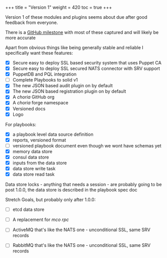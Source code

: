 +++
title = "Version 1"
weight = 420
toc = true
+++

Version 1 of these modules and plugins seems about due after good feedback from everyone.

There is a [GitHub milestone](https://github.com/choria-io/mcollective-choria/milestone/2) with most of these captured
and will likely be more accurate

Apart from obvious things like being generally stable and reliable I specifically want these features:

 - [x] Secure easy to deploy SSL based security system that uses Puppet CA
 - [x] Secure easy to deploy SSL secured NATS connector with SRV support
 - [x] PuppetDB and PQL integration
 - [ ] Complete Playbooks to solid v1
 - [x] The new JSON based audit plugin on by default
 - [x] The new JSON based registration plugin on by default
 - [x] A *choria* GitHub org
 - [x] A *choria* forge namespace
 - [x] Versioned docs
 - [x] Logo

For playbooks:

 - [x] a playbook level data source definition
 - [x] reports, versioned format
 - [ ] versioned playbook document even though we wont have schemas yet
 - [x] memory data store
 - [x] consul data store
 - [x] inputs from the data store
 - [x] data store write task
 - [x] data store read task

Data store locks - anything that needs a session - are probably going to be post 1.0.0, the data store is described in the playbook spec doc

Stretch Goals, but probably only after 1.0.0:

 - [ ] etcd data store
 - [ ] A replacement for *mco rpc*
 - [ ] ActiveMQ that's like the NATS one - unconditional SSL, same SRV records
 - [ ] RabbitMQ that's like the NATS one - unconditional SSL, same SRV records

